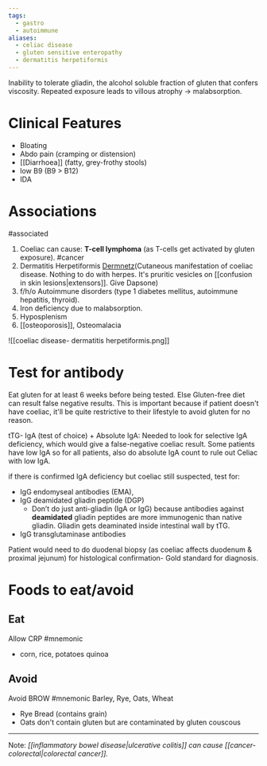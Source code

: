 ```yaml
---
tags:
  - gastro
  - autoimmune
aliases:
  - celiac disease
  - gluten sensitive enteropathy
  - dermatitis herpetiformis
---
```

Inability to tolerate gliadin, the alcohol soluble fraction of gluten that confers viscosity. Repeated exposure leads to villous atrophy -> malabsorption. 
# Clinical Features
- Bloating
- Abdo pain (cramping or distension)
- [[Diarrhoea]] (fatty, grey-frothy stools)
- low B9 (B9 > B12)
- IDA
# Associations
#associated 
1. Coeliac can cause: **T-cell lymphoma** (as T-cells get activated by gluten exposure).  #cancer  
2. Dermatitis Herpetiformis [Dermnetz](https://dermnetnz.org/topics/dermatitis-herpetiformis)(Cutaneous manifestation of coeliac disease. Nothing to do with herpes. It's pruritic vesicles on [[confusion in skin lesions|extensors]]. Give Dapsone) 
3.  f/h/o Autoimmune disorders (type 1 diabetes mellitus, autoimmune hepatitis, thyroid). 
4. Iron deficiency due to malabsorption. 
5. Hyposplenism
6. [[osteoporosis]], Osteomalacia

![[coeliac disease- dermatitis herpetiformis.png]]

# Test for antibody
Eat gluten for at least 6 weeks before being tested. Else Gluten-free diet can result false negative results. This is important because if patient doesn't have coeliac, it'll be quite restrictive to their lifestyle to avoid gluten for no reason.

tTG- IgA (test of choice)
+
Absolute IgA: Needed to look for selective IgA deficiency, which would give a false-negative coeliac result. Some patients have low IgA so for all patients, also do absolute IgA count to rule out Celiac with low IgA. 

if there is confirmed IgA deficiency but coeliac still suspected, test for: 
- IgG endomyseal antibodies (EMA), 
- IgG deamidated gliadin peptide (DGP)
	- Don’t do just anti-gliadin (IgA or IgG) because antibodies against **deamidated** gliadin peptides are more immunogenic than native gliadin. Gliadin gets deaminated inside intestinal wall by tTG. 
- IgG transglutaminase antibodies

Patient would need to do duodenal biopsy (as coeliac affects duodenum & proximal jejunum) for histological confirmation- Gold standard for diagnosis. 
# Foods to eat/avoid
## Eat
Allow CRP #mnemonic 
- corn, rice, potatoes
quinoa
## Avoid
Avoid BROW #mnemonic 
Barley, Rye, Oats, Wheat
- Rye Bread (contains grain)
- Oats don't contain gluten but are contaminated by gluten
couscous

---
Note: 
*[[inflammatory bowel disease|ulcerative colitis]] can cause [[cancer- colorectal|colorectal cancer]].* 